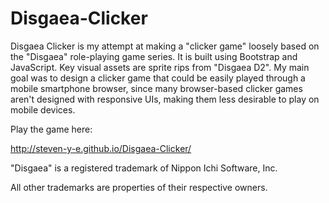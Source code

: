 # Disgaea-Clicker

Disgaea Clicker is my attempt at making a "clicker game" loosely based on the "Disgaea" role-playing game series.  It is built using Bootstrap and JavaScript.  Key visual assets are sprite rips from "Disgaea D2".  My main goal was to design a clicker game that could be easily played through a mobile smartphone browser, since many browser-based clicker games aren't designed with responsive UIs, making them less desirable to play on mobile devices.

Play the game here:

http://steven-y-e.github.io/Disgaea-Clicker/

"Disgaea" is a registered trademark of Nippon Ichi Software, Inc.

All other trademarks are properties of their respective owners.